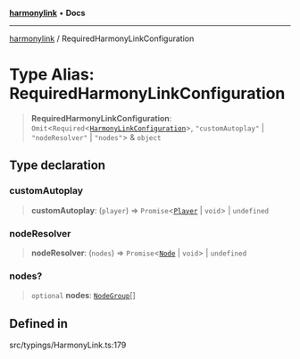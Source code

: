 [**harmonylink**](../README.md) • **Docs**

***

[harmonylink](../globals.md) / RequiredHarmonyLinkConfiguration

# Type Alias: RequiredHarmonyLinkConfiguration

> **RequiredHarmonyLinkConfiguration**: `Omit`\<`Required`\<[`HarmonyLinkConfiguration`](../interfaces/HarmonyLinkConfiguration.md)\>, `"customAutoplay"` \| `"nodeResolver"` \| `"nodes"`\> & `object`

## Type declaration

### customAutoplay

> **customAutoplay**: (`player`) => `Promise`\<[`Player`](../classes/Player.md) \| `void`\> \| `undefined`

### nodeResolver

> **nodeResolver**: (`nodes`) => `Promise`\<[`Node`](../classes/Node.md) \| `void`\> \| `undefined`

### nodes?

> `optional` **nodes**: [`NodeGroup`](../interfaces/NodeGroup.md)[]

## Defined in

src/typings/HarmonyLink.ts:179
